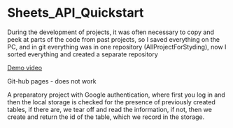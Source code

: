 # Sheets_API_Quickstart

During the development of projects, it was often necessary to copy and peek at parts of the code from past projects, so
I saved everything on the PC, and in git everything was in one repository (AllProjectForStyding), now
I sorted everything and created a separate repository

<a href="https://alexreshetnik.github.io/Sheets_API_Quickstart/lookme.mp4" target="_blank">Demo video</a>

Git-hub pages - does not work

A preparatory project with Google authentication, where first you log in and then the local storage is checked for the presence of previously created tables, if there are, we tear off and read the information, if not, then we create and return the id of the table, which we record in the storage.
